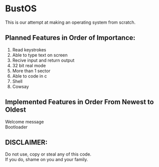 # BustOS
This is our attempt at making an operating system from scratch.
## Planned Features in Order of Importance:
1. Read keystrokes
2. Able to type text on screen
3. Recive input and return output
4. 32 bit real mode
5. More than 1 sector
6. Able to code in c
7. Shell
8. Cowsay
## Implemented Features in Order From Newest to Oldest
Welcome message  
Bootloader
## DISCLAIMER:
Do not use, copy or steal any of this code. <br>
If you do, shame on you and your family.
